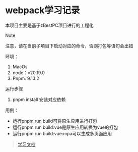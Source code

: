 # webpack学习记录

本项目主要是基于zBestPC项目进行的工程化

> [!NOTE]
>
> 注意，请在当前子项目下启动对应的命令，否则打包等语句会出错
>
>
> 
>
> 环境：
>
> 1. MacOs
> 2. node：v20.19.0
> 3. Pnpm: 9.13.2



运行步骤

1. pnpm install 安装对应依赖



用例：

- 运行pnpm run build可将原生应用进行打包
- 运行pnpm run build:vue是原生应用转换为vue的打包
- 运行pnpm run build:vue:mpa可以生成多页面应用

> [学习文档](../../document/webpack.md)